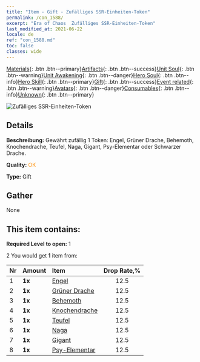 ```yaml
---
title: "Item - Gift - Zufälliges SSR-Einheiten-Token"
permalink: /con_1588/
excerpt: "Era of Chaos  Zufälliges SSR-Einheiten-Token"
last_modified_at: 2021-06-22
locale: de
ref: "con_1588.md"
toc: false
classes: wide
---
```

 [Materials](/ItemsDE/){: .btn .btn--primary}[Artifacts](/ItemsDE/Artifacts/){: .btn .btn--success}[Unit Soul](/ItemsDE/UnitSoul/){: .btn .btn--warning}[Unit Awakening](/ItemsDE/UnitAwakening/){: .btn .btn--danger}[Hero Soul](/ItemsDE/HeroSoul/){: .btn .btn--info}[Hero Skill](/ItemsDE/HeroSkill/){: .btn .btn--primary}[Gift](/ItemsDE/Gift/){: .btn .btn--success}[Event related](/ItemsDE/Events/){: .btn .btn--warning}[Avatars](/ItemsDE/Avatars/){: .btn .btn--danger}[Consumables](/ItemsDE/Consumables/){: .btn .btn--info}[Unknown](/ItemsDE/Unknown/){: .btn .btn--primary}

 ![Zufälliges SSR-Einheiten-Token](/images/t/i_907200.png)

## Details
 **Beschreibung:** Gewährt zufällig 1 Token: Engel, Grüner Drache, Behemoth, Knochendrache, Teufel, Naga, Gigant, Psy-Elementar oder Schwarzer Drache.

 **Quality:** <span style="color: #FF8C00">OK</span>

 **Type:** Gift

## Gather

  None

## This item contains:

 **Required Level to open:** 1

 2 You would get **1** item  from:

  | Nr | Amount |     Item    | Drop Rate,% |
  |:---|:-------|:------------|:---------:|
  | 1 |  **1x** | [Engel](/ItemsDE/unt_196/) | 12.5 | 
  | 2 |  **1x** | [Grüner Drache](/ItemsDE/unt_205/) | 12.5 | 
  | 3 |  **1x** | [Behemoth](/ItemsDE/unt_223/) | 12.5 | 
  | 4 |  **1x** | [Knochendrache](/ItemsDE/unt_214/) | 12.5 | 
  | 5 |  **1x** | [Teufel](/ItemsDE/unt_232/) | 12.5 | 
  | 6 |  **1x** | [Naga](/ItemsDE/unt_240/) | 12.5 | 
  | 7 |  **1x** | [Gigant](/ItemsDE/unt_241/) | 12.5 | 
  | 8 |  **1x** | [Psy-Elementar](/ItemsDE/unt_267/) | 12.5 | 
